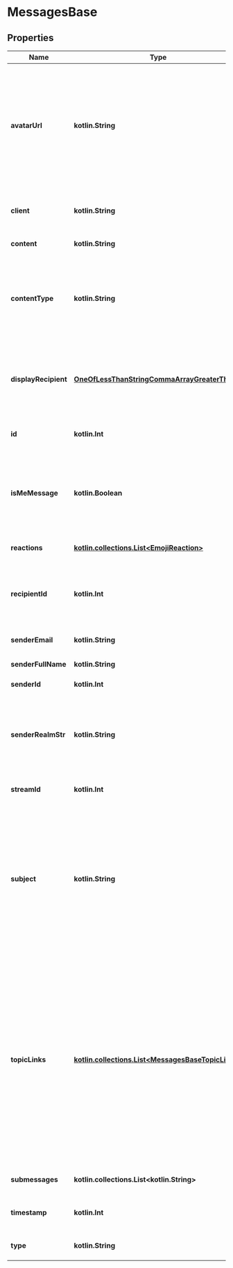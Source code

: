 
# MessagesBase

## Properties
Name | Type | Description | Notes
------------ | ------------- | ------------- | -------------
**avatarUrl** | **kotlin.String** | The URL of the user&#39;s avatar.  Can be null only if client_gravatar was passed, which means that the user has not uploaded an avatar in Zulip, and the client should compute the gravatar URL by hashing the user&#39;s email address itself for this user.  |  [optional]
**client** | **kotlin.String** | A Zulip \&quot;client\&quot; string, describing what Zulip client sent the message.  |  [optional]
**content** | **kotlin.String** | The content/body of the message.  |  [optional]
**contentType** | **kotlin.String** | The HTTP &#x60;content_type&#x60; for the message content.  This will be &#x60;text/html&#x60; or &#x60;text/x-markdown&#x60;, depending on whether &#x60;apply_markdown&#x60; was set.  |  [optional]
**displayRecipient** | [**OneOfLessThanStringCommaArrayGreaterThan**](OneOfLessThanStringCommaArrayGreaterThan.md) | Data on the recipient of the message; either the name of a stream or a dictionary containing basic data on the users who received the message.  |  [optional]
**id** | **kotlin.Int** | The unique message ID.  Messages should always be displayed sorted by ID.  |  [optional]
**isMeMessage** | **kotlin.Boolean** | Whether the message is a [/me status message][status-messages]  [status-messages]: /help/format-your-message-using-markdown#status-messages  |  [optional]
**reactions** | [**kotlin.collections.List&lt;EmojiReaction&gt;**](EmojiReaction.md) | Data on any reactions to the message.  |  [optional]
**recipientId** | **kotlin.Int** | A unique ID for the set of users receiving the message (either a stream or group of users).  Useful primarily for hashing.  |  [optional]
**senderEmail** | **kotlin.String** | The Zulip display email address of the message&#39;s sender.  |  [optional]
**senderFullName** | **kotlin.String** | The full name of the message&#39;s sender.  |  [optional]
**senderId** | **kotlin.Int** | The user ID of the message&#39;s sender.  |  [optional]
**senderRealmStr** | **kotlin.String** | A string identifier for the realm the sender is in.  Unique only within the context of a given Zulip server.  E.g. on &#x60;example.zulip.com&#x60;, this will be &#x60;example&#x60;.  |  [optional]
**streamId** | **kotlin.Int** | Only present for stream messages; the ID of the stream.  |  [optional]
**subject** | **kotlin.String** | The &#x60;topic&#x60; of the message.  Currently always &#x60;\&quot;\&quot;&#x60; for private messages, though this could change if Zulip adds support for topics in private message conversations.  The field name is a legacy holdover from when topics were called \&quot;subjects\&quot; and will eventually change.  |  [optional]
**topicLinks** | [**kotlin.collections.List&lt;MessagesBaseTopicLinks&gt;**](MessagesBaseTopicLinks.md) | Data on any links to be included in the &#x60;topic&#x60; line (these are generated by [custom linkification filters](/help/add-a-custom-linkifier) that match content in the message&#39;s topic.)  **Changes**: This field contained a list of urls before   Zulip 4.0 (feature level 46).  New in Zulip 3.0 (feature level 1): Previously, this field was called &#x60;subject_links&#x60;; clients are recommended to rename &#x60;subject_links&#x60; to &#x60;topic_links&#x60; if present for compatibility with older Zulip servers.  |  [optional]
**submessages** | **kotlin.collections.List&lt;kotlin.String&gt;** | Data used for certain experimental Zulip integrations.  |  [optional]
**timestamp** | **kotlin.Int** | The UNIX timestamp for when the message was sent, in UTC seconds.  |  [optional]
**type** | **kotlin.String** | The type of the message: &#x60;stream&#x60; or &#x60;private&#x60;.  |  [optional]



